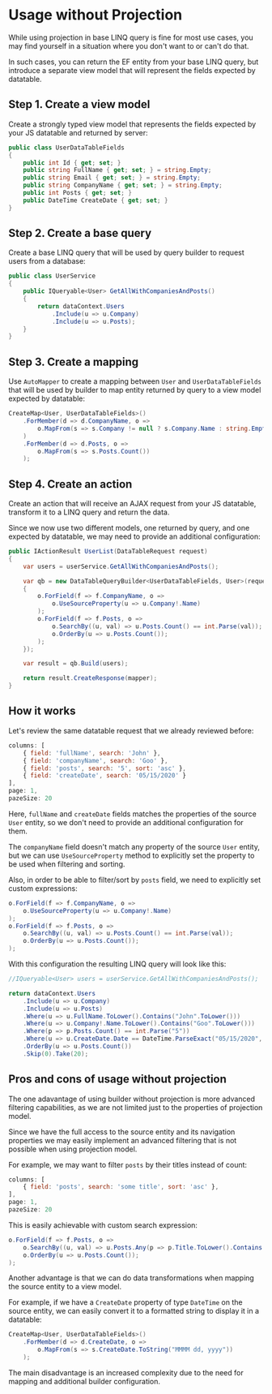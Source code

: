 ﻿# Usage without Projection

While using projection in base LINQ query is fine for most use cases, you may find yourself in a situation where you don't want to or can't do that.

In such cases, you can return the EF entity from your base LINQ query, but introduce a separate view model that will represent the fields expected by datatable.

## Step 1. Create a view model

Create a strongly typed view model that represents the fields expected by your JS datatable and returned by server:

```c#
public class UserDataTableFields
{
    public int Id { get; set; }        
    public string FullName { get; set; } = string.Empty;
    public string Email { get; set; } = string.Empty;
    public string CompanyName { get; set; } = string.Empty;
    public int Posts { get; set; }
    public DateTime CreateDate { get; set; }
}
```

## Step 2. Create a base query

Create a base LINQ query that will be used by query builder to request users from a database:

```c#
public class UserService
{
    public IQueryable<User> GetAllWithCompaniesAndPosts()
    {
        return dataContext.Users
            .Include(u => u.Company)
            .Include(u => u.Posts);
    }   
}
```

## Step 3. Create a mapping

Use `AutoMapper` to create a mapping between `User` and `UserDataTableFields` that will be used by builder to map entity returned by query to a view model expected by datatable:

```c#
CreateMap<User, UserDataTableFields>()
    .ForMember(d => d.CompanyName, o => 
        o.MapFrom(s => s.Company != null ? s.Company.Name : string.Empty)
    )
    .ForMember(d => d.Posts, o => 
        o.MapFrom(s => s.Posts.Count())
    );
```

## Step 4. Create an action

Create an action that will receive an AJAX request from your JS datatable, transform it to a LINQ query and return the data.

Since we now use two different models, one returned by query, and one expected by datatable, we may need to provide an additional configuration:

```c#
public IActionResult UserList(DataTableRequest request)
{
    var users = userService.GetAllWithCompaniesAndPosts();

    var qb = new DataTableQueryBuilder<UserDataTableFields, User>(request, o =>
    {
        o.ForField(f => f.CompanyName, o => 
            o.UseSourceProperty(u => u.Company!.Name)
        );
        o.ForField(f => f.Posts, o => 
            o.SearchBy((u, val) => u.Posts.Count() == int.Parse(val));
            o.OrderBy(u => u.Posts.Count());
        );
    });

    var result = qb.Build(users);

    return result.CreateResponse(mapper);
}
```

## How it works

Let's review the same datatable request that we already reviewed before:

```js
columns: [
    { field: 'fullName', search: 'John' },
    { field: 'companyName', search: 'Goo' },
    { field: 'posts', search: '5', sort: 'asc' },
    { field: 'createDate', search: '05/15/2020' }
],
page: 1,
pazeSize: 20
```

Here, `fullName` and `createDate` fields matches the properties of the source `User` entity, so we don't need to provide an additional configuration for them.

The `companyName` field doesn't match any property of the source `User` entity, but we can use `UseSourceProperty` method to explicitly set the property to be used when filtering and sorting.

Also, in order to be able to filter/sort by `posts` field, we need to explicitly set custom expressions:

```c#
o.ForField(f => f.CompanyName, o => 
    o.UseSourceProperty(u => u.Company!.Name)
);
o.ForField(f => f.Posts, o =>
    o.SearchBy((u, val) => u.Posts.Count() == int.Parse(val));
    o.OrderBy(u => u.Posts.Count());
);
```

With this configuration the resulting LINQ query will look like this:

  ```c#
  //IQueryable<User> users = userService.GetAllWithCompaniesAndPosts();

  return dataContext.Users
      .Include(u => u.Company)
      .Include(u => u.Posts)
      .Where(u => u.FullName.ToLower().Contains("John".ToLower()))
      .Where(u => u.Company!.Name.ToLower().Contains("Goo".ToLower()))
      .Where(p => p.Posts.Count() == int.Parse("5"))
      .Where(u => u.CreateDate.Date == DateTime.ParseExact("05/15/2020", "MM/dd/yyyy", CultureInfo.InvariantCulture))
      .OrderBy(u => u.Posts.Count())
      .Skip(0).Take(20);
  ```

## Pros and cons of usage without projection

The one adavantage of using builder without projection is more advanced filtering capabilities, as we are not limited just to the properties of projection model.

Since we have the full access to the source entity and its navigation properties we may easily implement an advanced filtering that is not possible when using projection model.

For example, we may want to filter `posts` by their titles instead of count:
  
```js
columns: [
    { field: 'posts', search: 'some title', sort: 'asc' },
],
page: 1,
pazeSize: 20
```

This is easily achievable with custom search expression:

```c#
o.ForField(f => f.Posts, o =>
    o.SearchBy((u, val) => u.Posts.Any(p => p.Title.ToLower().Contains(val.ToLower())));
    o.OrderBy(u => u.Posts.Count());
);
```

Another advantage is that we can do data transformations when mapping the source entity to a view model.

For example, if we have a `CreateDate` property of type `DateTime` on the source entity, we can easily convert it to a formatted string to display it in a datatable:

```c#
CreateMap<User, UserDataTableFields>()
    .ForMember(d => d.CreateDate, o => 
        o.MapFrom(s => s.CreateDate.ToString("MMMM dd, yyyy"))
    );
```

The main disadvantage is an increased complexity due to the need for mapping and additional builder configuration.